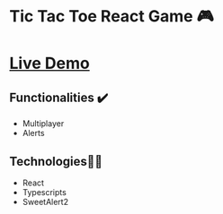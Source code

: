 # Tic Tac Toe React Game 🎮

# [Live Demo](https://mwps-tic-tac-toe-react.netlify.app/)


## Functionalities ✔️
- Multiplayer
- Alerts

## Technologies👨‍💻
- React 
- Typescripts
- SweetAlert2
